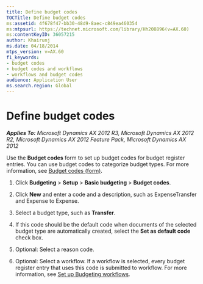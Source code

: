 ```yaml
---
title: Define budget codes
TOCTitle: Define budget codes
ms:assetid: 4f678f47-bb30-48d9-8aec-c849ea460354
ms:mtpsurl: https://technet.microsoft.com/library/Hh208896(v=AX.60)
ms:contentKeyID: 36057215
author: Khairunj
ms.date: 04/18/2014
mtps_version: v=AX.60
f1_keywords:
- budget codes
- budget codes and workflows
- workflows and budget codes
audience: Application User
ms.search.region: Global
---
```


# Define budget codes 


_**Applies To:** Microsoft Dynamics AX 2012 R3, Microsoft Dynamics AX 2012 R2, Microsoft Dynamics AX 2012 Feature Pack, Microsoft Dynamics AX 2012_

Use the **Budget codes** form to set up budget codes for budget register entries. You can use budget codes to categorize budget types. For more information, see [Budget codes (form)](https://technet.microsoft.com/library/hh209638\(v=ax.60\)).

1.  Click **Budgeting** \> **Setup** \> **Basic budgeting** \> **Budget codes**.

2.  Click **New** and enter a code and a description, such as ExpenseTransfer and Expense to Expense.

3.  Select a budget type, such as **Transfer**.

4.  If this code should be the default code when documents of the selected budget type are automatically created, select the **Set as default code** check box.

5.  Optional: Select a reason code.

6.  Optional: Select a workflow. If a workflow is selected, every budget register entry that uses this code is submitted to workflow. For more information, see [Set up Budgeting workflows](set-up-budgeting-workflows.md).

  


